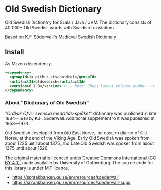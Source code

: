 # Old Swedish Dictionary

Old Swedish Dictionary for Scala / Java / JVM. The dictionary consists of 40 000+ Old Swedish words with Swedish translations.

Based on K.F. Söderwall's Medieval Swedish Dictionary


## Install

As Maven dependency.

```xml
<dependency>
  <groupId>io.github.stscoundrel</groupId>
  <artifactId>oldswedish</artifactId>
  <version>0.1.0</version> <!-- Note! Check latest release number -->
</dependency>
```

### About "Dictionary of Old Swedish"

_"Ordbok Öfver svenska medeltids-språket"_ dictionary was published in late 1884—1918 by K.F. Söderwall. Additional supplement to it was published in 1953—1973.

Old Swedish developed from Old East Norse, the eastern dialect of Old Norse, at the end of the Viking Age. Early Old Swedish was spoken from about 1225 until about 1375, and Late Old Swedish was spoken from about 1375 until about 1526.

The original material is licenced under [Creative Commons International (CC BY 4.0)](https://creativecommons.org/licenses/by/4.0/), made available by University of Gothenburg. The source code for this library is under MIT licence.

- https://spraakbanken.gu.se/en/resources/soederwall
- https://spraakbanken.gu.se/en/resources/soederwall-supp